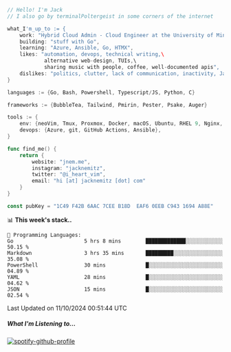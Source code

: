 ```go
// Hello! I'm Jack
// I also go by terminalPoltergeist in some corners of the internet

what_I'm_up_to := {
    work: "Hybrid Cloud Admin - Cloud Engineer at the University of Minnesota",
    building: "stuff with Go",
    learning: "Azure, Ansible, Go, HTMX",
    likes: "automation, devops, technical writing,\
            alternative web-design, TUIs,\
            sharing music with people, coffee, well-documented apis",
    dislikes: "politics, clutter, lack of communication, inactivity, Java",
}

languages := {Go, Bash, Powershell, Typescript/JS, Python, C}

frameworks := {BubbleTea, Tailwind, Pmirin, Pester, Psake, Auger}

tools := {
    env: {neoVim, Tmux, Proxmox, Docker, macOS, Ubuntu, RHEL 9, Nginx, DigitalOcean, Cloudflare},
    devops: {Azure, git, GitHub Actions, Ansible},
}

func find_me() {
    return {
        website: "jnem.me",
        instagram: "jacknemitz",
        twitter: "@i_heart_vim",
        email: "hi [at] jacknemitz [dot] com"
    }
}

const pubKey = "1C49 F42B 6AAC 7CEE B18D  EAF6 0EEB C943 1694 A88E"
```

<!--START_SECTION:waka-->
📊 **This week's stack..** 

```text
💬 Programming Languages: 
Go                       5 hrs 8 mins        █████████████░░░░░░░░░░░░   50.15 % 
Markdown                 3 hrs 35 mins       █████████░░░░░░░░░░░░░░░░   35.08 % 
PowerShell               30 mins             █░░░░░░░░░░░░░░░░░░░░░░░░   04.89 % 
YAML                     28 mins             █░░░░░░░░░░░░░░░░░░░░░░░░   04.62 % 
JSON                     15 mins             █░░░░░░░░░░░░░░░░░░░░░░░░   02.54 % 
```


 Last Updated on 11/10/2024 00:51:44 UTC
<!--END_SECTION:waka-->

##### What I'm Listening to...

[![spotify-github-profile](https://jnem.me/listening-item?maxAge=2592000)](https://jnem.me/listening)
